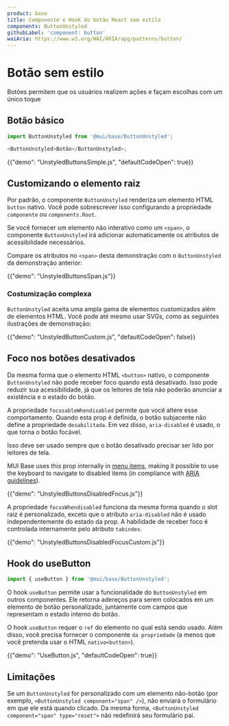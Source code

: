```yaml
---
product: base
title: Componente e Hook do botão React sem estilo
components: ButtonUnstyled
githubLabel: 'component: button'
waiAria: https://www.w3.org/WAI/ARIA/apg/patterns/button/
---
```


# Botão sem estilo

<p class="description">Botões permitem que os usuários realizem ações e façam escolhas com um único toque</p>

## Botão básico

```js
import ButtonUnstyled from '@mui/base/ButtonUnstyled';

<ButtonUnstyled>Botão</ButtonUnstyled>;
```

{{"demo": "UnstyledButtonsSimple.js", "defaultCodeOpen": true}}

## Customizando o elemento raiz

Por padrão, o componente `ButtonUnstyled` renderiza um elemento HTML `button` nativo. Você pode sobrescrever isso configurando a propriedade `componente` ou `components.Root`.

Se você fornecer um elemento não interativo como um `<span>`, o componente `ButtonUnstyled` irá adicionar automaticamente os atributos de acessibilidade necessários.

Compare os atributos no `<span>` desta demonstração com o `ButtonUnstyled` da demonstração anterior:

{{"demo": "UnstyledButtonsSpan.js"}}

### Costumização complexa

`ButtonUnstyled` aceita uma ampla gama de elementos customizados além de elementos HTML. Você pode até mesmo usar SVGs, como as seguintes ilustrações de demonstração:

{{"demo": "UnstyledButtonCustom.js", "defaultCodeOpen": false}}

## Foco nos botões desativados

Da mesma forma que o elemento HTML `<button>` nativo, o componente `ButtonUnstyled` não pode receber foco quando está desativado. Isso pode reduzir sua acessibilidade, já que os leitores de tela não poderão anunciar a existência e o estado do botão.

A propriedade `focusableWhendisabled` permite que você altere esse comportamento. Quando esta prop é definida, o botão subjacente não define a propriedade `desabilitada`. Em vez disso, `aria-disabled` é usado, o que torna o botão focável.

Isso deve ser usado sempre que o botão desativado precisar ser lido por leitores de tela.

MUI Base uses this prop internally in [menu items](/base/react-menu/), making it possible to use the keyboard to navigate to disabled items (in compliance with [ARIA guidelines](https://www.w3.org/WAI/ARIA/apg/practices/keyboard-interface/#x6-7-focusability-of-disabled-controls)).

{{"demo": "UnstyledButtonsDisabledFocus.js"}}

A propriedade `focusWhendisabled` funciona da mesma forma quando o slot raiz é personalizado, exceto que o atributo `aria-disabled` não é usado independentemente do estado da prop. A habilidade de receber foco é controlada internamente pelo atributo `tabindex`.

{{"demo": "UnstyledButtonsDisabledFocusCustom.js"}}

## Hook do useButton

```js
import { useButton } from '@mui/base/ButtonUnstyled';
```

O hook `useButton` permite usar a funcionalidade do `ButtonUnstyled` em outros componentes. Ele retorna adereços para serem colocados em um elemento de botão personalizado, juntamente com campos que representam o estado interno do botão.

O hook `useButton` requer o `ref` do elemento no qual está sendo usado. Além disso, você precisa fornecer o componente `da propriedade` (a menos que você pretenda usar o HTML `nativo<button>`).

{{"demo": "UseButton.js", "defaultCodeOpen": true}}

## Limitações

Se um `ButtonUnstyled` for personalizado com um elemento não-botão (por exemplo, `<ButtonUnstyled component="span" />`), não enviará o formulário em que ele está quando clicado. Da mesma forma, `<ButtonUnstyled component="span" type="reset">` não redefinirá seu formulário pai.
